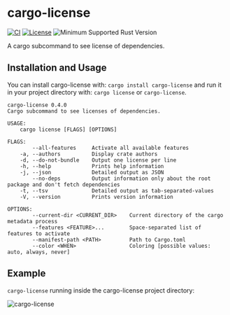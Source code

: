 # cargo-license

[![CI](https://github.com/onur/cargo-license/workflows/CI/badge.svg)](https://github.com/onur/cargo-license/actions?workflow=CI)
[![License](https://img.shields.io/badge/license-MIT-blue.svg)](https://raw.githubusercontent.com/onur/cargo-license/master/LICENSE)
![Minimum Supported Rust Version](https://img.shields.io/badge/rustc-1.34-red)

A cargo subcommand to see license of dependencies.

## Installation and Usage

You can install cargo-license with: `cargo install cargo-license` and
run it in your project directory with: `cargo license` or `cargo-license`.

```
cargo-license 0.4.0
Cargo subcommand to see licenses of dependencies.

USAGE:
    cargo license [FLAGS] [OPTIONS]

FLAGS:
        --all-features     Activate all available features
    -a, --authors          Display crate authors
    -d, --do-not-bundle    Output one license per line
    -h, --help             Prints help information
    -j, --json             Detailed output as JSON
        --no-deps          Output information only about the root package and don't fetch dependencies
    -t, --tsv              Detailed output as tab-separated-values
    -V, --version          Prints version information

OPTIONS:
        --current-dir <CURRENT_DIR>    Current directory of the cargo metadata process
        --features <FEATURE>...        Space-separated list of features to activate
        --manifest-path <PATH>         Path to Cargo.toml
        --color <WHEN>                 Coloring [possible values: auto, always, never]
```

## Example

`cargo-license` running inside the cargo-license project directory:

![cargo-license](https://i.imgur.com/9KARkwP.png)
